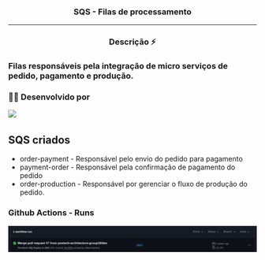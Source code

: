 <h3 align="center">SQS - Filas de processamento</h3>
<hr>

<h3 align="center">Descrição ⚡</h3>

<h3>Filas responsáveis pela integração de micro serviços de pedido, pagamento e produção.<h3>

### 👨‍💼 Desenvolvido por

![](https://img.shields.io/badge/RM358148-Wiliam%20Hatimine-blue)

##  SQS criados
- order-payment - Responsável pelo envio do pedido para pagamento
- payment-order - Responsável pela confirmação de pagamento do pedido
- order-production - Responsável por gerenciar o fluxo de produção do pedido.

### Github Actions - Runs

![Sonar_1](./assets/github_actions_runs.png)

